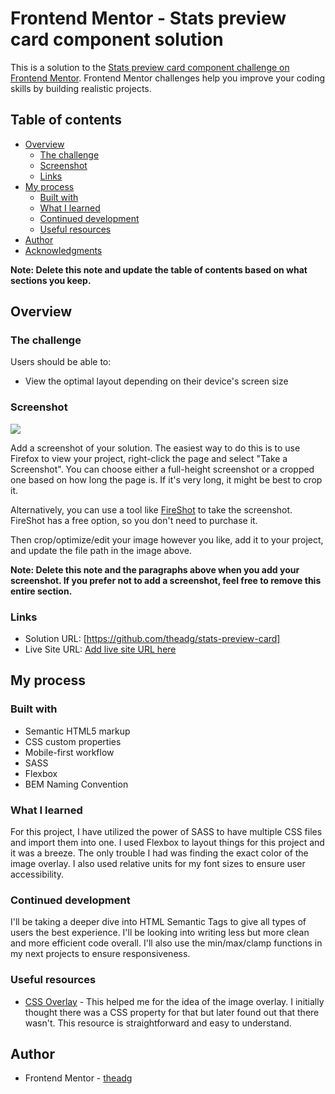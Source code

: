 # Frontend Mentor - Stats preview card component solution

This is a solution to the [Stats preview card component challenge on Frontend Mentor](https://www.frontendmentor.io/challenges/stats-preview-card-component-8JqbgoU62). Frontend Mentor challenges help you improve your coding skills by building realistic projects.

## Table of contents

- [Overview](#overview)
  - [The challenge](#the-challenge)
  - [Screenshot](#screenshot)
  - [Links](#links)
- [My process](#my-process)
  - [Built with](#built-with)
  - [What I learned](#what-i-learned)
  - [Continued development](#continued-development)
  - [Useful resources](#useful-resources)
- [Author](#author)
- [Acknowledgments](#acknowledgments)

**Note: Delete this note and update the table of contents based on what sections you keep.**

## Overview

### The challenge

Users should be able to:

- View the optimal layout depending on their device's screen size

### Screenshot

![](./screenshot.jpg)

Add a screenshot of your solution. The easiest way to do this is to use Firefox to view your project, right-click the page and select "Take a Screenshot". You can choose either a full-height screenshot or a cropped one based on how long the page is. If it's very long, it might be best to crop it.

Alternatively, you can use a tool like [FireShot](https://getfireshot.com/) to take the screenshot. FireShot has a free option, so you don't need to purchase it.

Then crop/optimize/edit your image however you like, add it to your project, and update the file path in the image above.

**Note: Delete this note and the paragraphs above when you add your screenshot. If you prefer not to add a screenshot, feel free to remove this entire section.**

### Links

- Solution URL: [https://github.com/theadg/stats-preview-card]
- Live Site URL: [Add live site URL here](https://your-live-site-url.com)

## My process

### Built with

- Semantic HTML5 markup
- CSS custom properties
- Mobile-first workflow
- SASS
- Flexbox
- BEM Naming Convention

### What I learned

For this project, I have utilized the power of SASS to have multiple CSS files and import them into one. I used Flexbox to layout things for this project and it was a breeze. The only trouble I had was finding the exact color of the image overlay. I also used relative units for my font sizes to ensure user accessibility.

### Continued development

I'll be taking a deeper dive into HTML Semantic Tags to give all types of users the best experience. I'll be looking into writing less but more clean and more efficient code overall. I'll also use the min/max/clamp functions in my next projects to ensure responsiveness.

### Useful resources

- [CSS Overlay](https://www.w3schools.com/howto/howto_css_overlay.asp) - This helped me for the idea of the image overlay. I initially thought there was a CSS property for that but later found out that there wasn't. This resource is straightforward and easy to understand.

## Author

- Frontend Mentor - [theadg](https://www.frontendmentor.io/profile/theadg)
